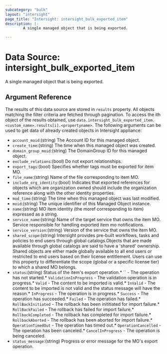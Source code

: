 ```yaml
---
subcategory: "bulk"
layout: "intersight"
page_title: "Intersight: intersight_bulk_exported_item"
description: |-
        A single managed object that is being exported.

---
```


# Data Source: intersight_bulk_exported_item
A single managed object that is being exported.
## Argument Reference
The results of this data source are stored in `results` property.
All objects matching the filter criteria are fetched through pagination.
To access the ith object of the results obtained, use `data.intersight_bulk_exported_item.<custom_name>.results[i].<propertyname>`.
The following arguments can be used to get data of already created objects in Intersight appliance:
* `account_moid`:(string) The Account ID for this managed object. 
* `create_time`:(string) The time when this managed object was created. 
* `domain_group_moid`:(string) The DomainGroup ID for this managed object. 
* `exclude_relations`:(bool) Do not export relationships. 
* `export_tags`:(bool) Specifies whether tags must be exported for item MO. 
* `file_name`:(string) Name of the file corresponding to item MO. 
* `include_org_identity`:(bool) Indicates that exported references for objects which are organization owned should include the organization reference along with the other identity properties. 
* `mod_time`:(string) The time when this managed object was last modified. 
* `moid`:(string) The unique identifier of this Managed Object instance. 
* `name`:(string) MO item identity (the moref corresponding to item) expressed as a string. 
* `service_name`:(string) Name of the target service that owns the item MO. Service responsible for handling exported item mo notifications. 
* `service_version`:(string) Version of the service that owns the item MO. 
* `shared_scope`:(string) Intersight provides pre-built workflows, tasks and policies to end users through global catalogs.Objects that are made available through global catalogs are said to have a 'shared' ownership. Shared objects are either made globally available to all end users or restricted to end users based on their license entitlement. Users can use this property to differentiate the scope (global or a specific license tier) to which a shared MO belongs. 
* `status`:(string) Status of the item's export operation.* `` - The operation has not started.* `ValidationInProgress` - The validation operation is in progress.* `Valid` - The content to be imported is valid.* `InValid` - The content to be imported is not valid and the status message will have the reason.* `InProgress` - The operation is in progress.* `Success` - The operation has succeeded.* `Failed` - The operation has failed.* `RollBackInitiated` - The rollback has been inititiated for import failure.* `RollBackFailed` - The rollback has failed for import failure.* `RollbackCompleted` - The rollback has completed for import failure.* `RollbackAborted` - The rollback has been aborted for import failure.* `OperationTimedOut` - The operation has timed out.* `OperationCancelled` - The operation has been canceled.* `CancelInProgress` - The operation is being canceled. 
* `status_message`:(string) Progress or error message for the MO's export operation. 
 
